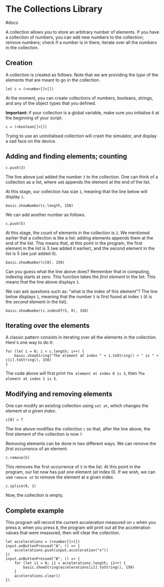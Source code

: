 # The Collections Library

#docs

A collection allows you to store an arbitrary number of elements. If you have a collection of numbers, you can add new numbers to the collection; remove numbers; check if a number is in there; iterate over all the numbers in the collection.

## Creation

A collection is created as follows. Note that we are providing the *type* of the elements that are meant to go in the collection.

```
let c = (<number[]>[])
```

At the moment, you can create collections of numbers, booleans, strings, and any of the object types that you defined.

**Important:** if your collection is a global variable, make sure you initialise it at the beginning of your script.

```
c = (<boolean[]>[])
```

Trying to use an uninitialised collection will crash the simulator, and display a sad face on the device.

## Adding and finding elements; counting

```
c.push(3)
```

The line above just added the number `3` to the collection. One can think of a collection as a list, where `add` appends the element at the end of the list.

At this stage, our collection has size `1`, meaning that the line below will display `1`.

```
basic.showNumber(c.length, 150)
```

We can add another number as follows.

```
c.push(5)
```

At this stage, the count of elements in the collection is `2`. We mentioned earlier that a collection is like a list: adding elements appends them at the end of the list. This means that, at this point in the program, the first element in the list is 3 (we added it earlier), and the second element in the list is 5 (we just added it).

```
basic.showNumber(c[0], 150)
```

Can you guess what the line above does? Remember that in computing, indexing starts at zero. This function takes the *first element* in the list. This means that the line above displays `3`.

We can ask questions such as: "what is the index of this element"? The line below displays `1`, meaning that the number `5` is first found at index `1` (it is the *second* element in the list).

```
basic.showNumber(c.indexOf(5, 0), 150)
```

## Iterating over the elements

A classic pattern consists in iterating over all the elements in the collection. Here's one way to do it:

```
for (let i = 0; i < c.length; i++) {
    basic.showString("The element at index " + i.toString() + " is " + c[i].toString(), 150)
}
```

The code above will first print `The element at index 0 is 3`, then `The element at index 1 is 5`.

## Modifying and removing elements

One can modify an existing collection using `set at`, which changes the element *at a given index*.

```
c[0] = 7
```

The line above modifies the collection `c` so that, after the line above, the first element of the collection is now `7`.

Removing elements can be done in two different ways. We can remove the *first occurrence* of an element.

```
c.remove(5)
```

This removes the first occurrence of `5` in the list. At this point in the program, our list now has just one element (at index 0). If we wish, we can use `remove at` to remove the element at a given index.

```
c.splice(0, 1)
```

Now, the collection is empty.

## Complete example

This program will record the current acceleration measured on `x` when you press `A`; when you press `B`, the program will print out all the acceleration values that were measured, then will clear the collection.

```
let accelerations = (<number[]>[])
input.onButtonPressed("A", () => {
    accelerations.push(input.acceleration("x"))
})
input.onButtonPressed("B", () => {
    for (let i1 = 0; i1 < accelerations.length; i1++) {
        basic.showString(accelerations[i1].toString(), 150)
    }
    accelerations.clear()
})
```

